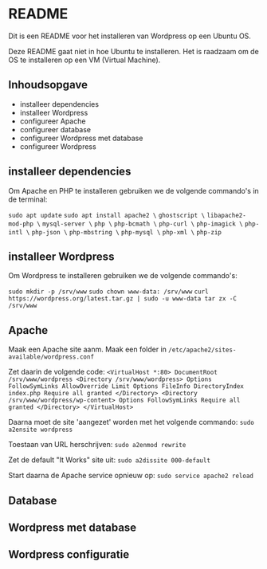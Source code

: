 # README #

Dit is een README voor het installeren van Wordpress op een Ubuntu OS.

Deze README gaat niet in hoe Ubuntu te installeren. Het is raadzaam om de OS te installeren op een VM (Virtual Machine).

## Inhoudsopgave ##

* installeer dependencies
* installeer Wordpress
* configureer Apache
* configureer database
* configureer Wordpress met database
* configureer Wordpress

## installeer dependencies ##

Om Apache en PHP te installeren gebruiken we de volgende commando's in de terminal:

`sudo apt update`
`sudo apt install apache2 \`
                 `ghostscript \`
                 `libapache2-mod-php \`
                 `mysql-server \`
                 `php \`
                 `php-bcmath \`
                 `php-curl \`
                 `php-imagick \`
                 `php-intl \`
                 `php-json \`
                 `php-mbstring \`
                 `php-mysql \`
                 `php-xml \`
                 `php-zip`

 ## installeer Wordpress ##

 Om Wordpress te installeren gebruiken we de volgende commando's:

`sudo mkdir -p /srv/www`
`sudo chown www-data: /srv/www`
`curl https://wordpress.org/latest.tar.gz | sudo -u www-data tar zx -C /srv/www`

## Apache ##

Maak een Apache site aanm. Maak een folder in 
`/etc/apache2/sites-available/wordpress.conf`

Zet daarin de volgende code:
`<VirtualHost *:80>
    DocumentRoot /srv/www/wordpress
    <Directory /srv/www/wordpress>
        Options FollowSymLinks
        AllowOverride Limit Options FileInfo
        DirectoryIndex index.php
        Require all granted
    </Directory>
    <Directory /srv/www/wordpress/wp-content>
        Options FollowSymLinks
        Require all granted
    </Directory>
</VirtualHost>`

Daarna moet de site 'aangezet' worden met het volgende commando:
`sudo a2ensite wordpress`

Toestaan van URL herschrijven:
`sudo a2enmod rewrite`

Zet de default "It Works" site uit:
`sudo a2dissite 000-default`

Start daarna de Apache service opnieuw op:
`sudo service apache2 reload`
## Database ##

## Wordpress met database ##

## Wordpress configuratie ##

